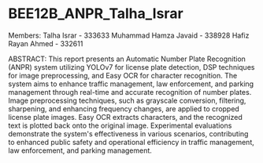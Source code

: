 # BEE12B_ANPR_Talha_Israr

Members:
Talha Israr - 333633
Muhammad Hamza Javaid - 338928
Hafiz Rayan Ahmed - 332611

ABSTRACT: This report presents an Automatic Number Plate Recognition (ANPR) system utilizing YOLOv7 for license plate detection, DSP techniques for image preprocessing, and Easy OCR for character recognition. The system aims to enhance traffic management, law enforcement, and parking management through real-time and accurate recognition of number plates. Image preprocessing techniques, such as grayscale conversion, filtering, sharpening, and enhancing frequency changes, are applied to cropped license plate images. Easy OCR extracts characters, and the recognized text is plotted back onto the original image. Experimental evaluations demonstrate the system's effectiveness in various scenarios, contributing to enhanced public safety and operational efficiency in traffic management, law enforcement, and parking management.

